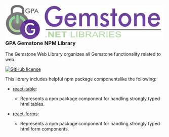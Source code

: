 <img align="right" src="https://raw.githubusercontent.com/gemstone/web/master/docs/img/gemstone-wide-600.png" alt="gemstone logo">

### GPA Gemstone NPM Library

The Gemstone Web Library organizes all Gemstone functionality related to web.

[![GitHub license](https://img.shields.io/github/license/gemstone/web?color=4CC61E)](https://github.com/gemstone/web/blob/master/LICENSE)

This library includes helpful npm package componentslike the following:

* [react-table](https://github.com/GridProtectionAlliance/gpa-gemstone/tree/master/react-table):
  * Represents a npm package component for handling strongly typed html tables.

* [react-forms](https://github.com/GridProtectionAlliance/gpa-gemstone/tree/master/react-forms):
  * Represents a npm package component for handling strongly typed html form components.
  